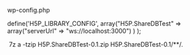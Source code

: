 wp-config.php

define('H5P_LIBRARY_CONFIG', array("H5P.ShareDBTest" => array("serverUrl" => "ws://localhost:3000") ) );


 7z a -tzip H5P.ShareDBTest-0.1.zip H5P.ShareDBTest-0.1/**/*.*